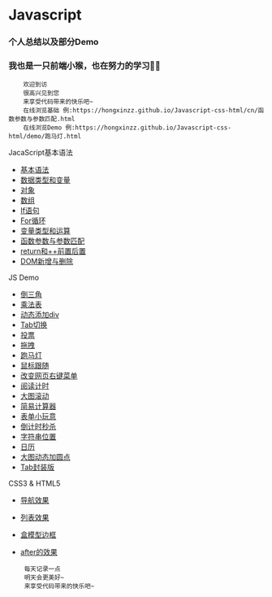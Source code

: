 # Javascript
### 个人总结以及部分Demo
### 我也是一只前端小猴，也在努力的学习💪💪

        欢迎到访  
        很高兴见到您  
        来享受代码带来的快乐吧~
        在线浏览基础 例:https://hongxinzz.github.io/Javascript-css-html/cn/函数参数与参数匹配.html
        在线浏览Demo 例:https://hongxinzz.github.io/Javascript-css-html/demo/跑马灯.html

JacaScript基本语法

* [基本语法](https://github.com/hongxinzz/Javascript-css-html/blob/master/cn/Javascript%E5%9F%BA%E6%9C%AC%E8%AF%AD%E6%B3%95.html)
* [数据类型和变量](https://github.com/hongxinzz/Javascript-css-htmlblob/master/cn/Javascript%E6%95%B0%E6%8D%AE%E7%B1%BB%E5%9E%8B%E5%92%8C%E5%8F%98%E9%87%8F.html)
* [对象](https://github.com/hongxinzz/Javascript-css-html/blob/master/cn/javascript%E5%AF%B9%E8%B1%A1.html)
* [数组](https://github.com/hongxinzz/Javascript-css-html/blob/master/cn/javascript%E6%95%B0%E7%BB%84.html)
* [If语句](https://github.com/hongxinzz/Javascript-css-html/blob/master/cn/javascript%E6%9D%A1%E4%BB%B6%E5%88%A4%E6%96%AD.html)
* [For循环](https://github.com/hongxinzz/Javascript-css-html/blob/master/cn/javascript%E5%BE%AA%E7%8E%AF.html)
* [变量类型和运算](https://github.com/hongxinzz/Javascript-css-html/blob/master/cn/typeof%E7%B1%BB%E5%9E%8B%E5%92%8C%E5%8F%98%E9%87%8F%E7%B1%BB%E5%9E%8B.html)
* [函数参数与参数匹配](https://github.com/hongxinzz/Javascript-css-html/blob/master/cn/%E5%87%BD%E6%95%B0%E5%8F%82%E6%95%B0%E4%B8%8E%E5%8F%82%E6%95%B0%E5%8C%B9%E9%85%8D.html)
* [return和++前置后置](https://github.com/hongxinzz/Javascript-css-html/blob/master/cn/return%E5%92%8C%2B%2B%E5%89%8D%E7%BD%AE%E5%92%8C%E5%90%8E%E7%BD%AE.html)
* [DOM新增与删除](https://github.com/hongxinzz/Javascript-css-html/blob/master/cn/DOM%E6%96%B0%E5%A2%9E%E4%B8%8E%E5%88%A0%E9%99%A4.html)

JS Demo
* [倒三角](https://github.com/hongxinzz/Javascript-css-html/blob/master/demo/%E5%80%92%E4%B8%89%E8%A7%92.html)
* [乘法表](https://github.com/hongxinzz/Javascript-css-html/blob/master/demo/%E4%B9%9D%E4%B9%9D%E4%B9%98%E6%B3%95%E8%A1%A8.html)
* [动态添加div](https://github.com/hongxinzz/Javascript-css-html/blob/master/demo/%E6%B7%BB%E5%8A%A01000%E4%B8%AAdiv.html)
* [Tab切换](https://github.com/hongxinzz/Javascript-css-html/blob/master/demo/tab%E5%88%87%E6%8D%A2.html)
* [投票](https://github.com/hongxinzz/Javascript-css-html/blob/master/demo/%E6%8A%95%E7%A5%A8.html)
* [拖拽](https://github.com/hongxinzz/Javascript-css-html/blob/master/demo/%E6%8B%96%E6%8B%BD.html)
* [跑马灯](https://github.com/hongxinzz/Javascript-css-html/blob/master/demo/%E8%B7%91%E9%A9%AC%E7%81%AF.html)
* [鼠标跟随](https://github.com/hongxinzz/Javascript-css-html/blob/master/demo/%E9%BC%A0%E6%A0%87%E8%B7%9F%E9%9A%8F%E6%95%88%E6%9E%9C.html)
* [改变网页右键菜单](https://github.com/hongxinzz/Javascript-css-html/blob/master/demo/%E6%94%B9%E5%8F%98%E7%BD%91%E9%A1%B5%E5%8F%B3%E9%94%AE%E8%8F%9C%E5%8D%95.html)
* [阅读计时](https://github.com/hongxinzz/Javascript-css-html/blob/master/demo/%E9%98%85%E8%AF%BB%E5%80%92%E8%AE%A1%E6%97%B6.html)
* [大图滚动](https://github.com/hongxinzz/Javascript-css-html/blob/master/demo/%E5%A4%A7%E5%9B%BE%E6%BB%9A%E5%8A%A8.html)
* [简易计算器](https://github.com/hongxinzz/Javascript-css-html/blob/master/demo/%E7%AE%80%E6%98%93%E8%AE%A1%E7%AE%97%E5%99%A8.html)
* [表单小玩意](https://github.com/hongxinzz/Javascript-css-html/blob/master/demo/%E8%A1%A8%E5%8D%95%E5%B0%8F%E7%8E%A9%E6%84%8F.html)
* [倒计时秒杀](https://github.com/hongxinzz/Javascript-css-html/blob/master/cn/shoping.html)
* [字符串位置](https://github.com/hongxinzz/Javascript-css-html/blob/master/demo/%20%E8%BF%94%E5%9B%9E%E5%AD%97%E7%AC%A6%E4%BD%8D%E7%BD%AE.html)
* [日历](https://github.com/hongxinzz/Javascript-css-html/blob/master/demo/%E6%97%A5%E5%8E%86.html)
* [大图动态加圆点](https://github.com/hongxinzz/Javascript-css-html/blob/master/demo/%E5%A4%A7%E5%9B%BE%E5%8A%A8%E6%80%81%E5%8A%A0%E5%9C%86%E7%82%B9)
* [Tab封装版](https://github.com/hongxinzz/Javascript-css-html/blob/master/demo/Tab%E5%B0%81%E8%A3%85%E7%89%88)
 
CSS3 & HTML5
* [导航效果](https://github.com/hongxinzz/Javascript-css-html/blob/master/cn/gensui.html)
* [列表效果](https://github.com/hongxinzz/Javascript-css-html/blob/master/cn/list.html)
* [盒模型边框](https://github.com/hongxinzz/Javascript-css-html/blob/master/demo/borderbox.html)
* [after的效果](https://github.com/hongxinzz/Javascript-css-html/blob/master/cn/css3after.html)



       每天记录一点
       明天会更美好~
       来享受代码带来的快乐吧~
